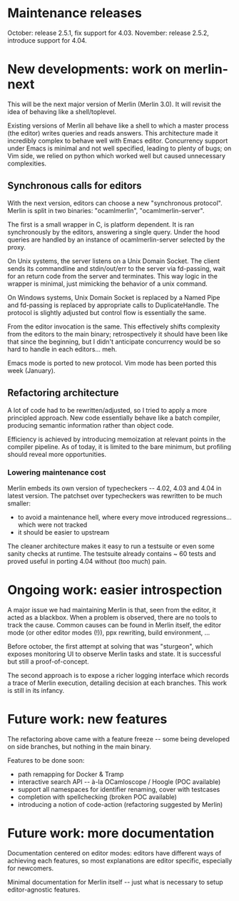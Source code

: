 # Maintenance releases

October: release 2.5.1, fix support for 4.03.
November: release 2.5.2, introduce support for 4.04.

# New developments: work on merlin-next

This will be the next major version of Merlin (Merlin 3.0).
It will revisit the idea of behaving like a shell/toplevel.

Existing versions of Merlin all behave like a shell to which a master
process (the editor) writes queries and reads answers.
This architecture made it incredibly complex to behave well with Emacs
editor.  Concurrency support under Emacs is minimal and not well
specified, leading to plenty of bugs; on Vim side, we relied on python
which worked well but caused unnecessary complexities.

## Synchronous calls for editors

With the next version, editors can choose a new "synchronous protocol".
Merlin is split in two binaries: "ocamlmerlin", "ocamlmerlin-server".

The first is a small wrapper in C, is platform dependent.  It is ran
synchronously by the editors, answering a single query.
Under the hood queries are handled by an instance of
ocamlmerlin-server selected by the proxy.

On Unix systems, the server listens on a Unix Domain Socket.
The client sends its commandline and stdin/out/err to the server via
fd-passing, wait for an return code from the server and terminates.
This way logic in the wrapper is minimal, just mimicking the behavior
of a unix command.

On Windows systems, Unix Domain Socket is replaced by a Named Pipe and
fd-passing is replaced by appropriate calls to DuplicateHandle.
The protocol is slightly adjusted but control flow is essentially the
same.

From the editor invocation is the same.  This effectively shifts
complexity from the editors to the main binary; retrospectively it
should have been like that since the beginning, but I didn't
anticipate concurrency would be so hard to handle in each editors...
meh.

Emacs mode is ported to new protocol.  Vim mode has been ported this
week (January).

## Refactoring architecture

A lot of code had to be rewritten/adjusted, so I tried to apply a more
principled approach.  New code essentially behave like a batch
compiler, producing semantic information rather than object code.

Efficiency is achieved by introducing memoization at relevant points
in the compiler pipeline.  As of today, it is limited to the bare
minimum, but profiling should reveal more opportunities.


### Lowering maintenance cost

Merlin embeds its own version of typecheckers -- 4.02, 4.03 and 4.04
in latest version.  The patchset over typecheckers was rewritten to be
much smaller:
* to avoid a maintenance hell, where every move introduced
  regressions... which were not tracked
* it should be easier to upstream

The cleaner architecture makes it easy to run a testsuite or even some
sanity checks at runtime.  The testsuite already contains ~ 60 tests
and proved useful in porting 4.04 without (too much) pain.

# Ongoing work: easier introspection

A major issue we had maintaining Merlin is that, seen from the editor,
it acted as a blackbox.
When a problem is observed, there are no tools to track the cause.
Common causes can be found in Merlin itself, the editor mode (or other
editor modes (!)), ppx rewriting, build environment, ...

Before october, the first attempt at solving that was "sturgeon",
which exposes monitoring UI to observe Merlin tasks and state.  It is
successful but still a proof-of-concept.

The second approach is to expose a richer logging interface which
records a trace of Merlin execution, detailing decision at each
branches.  This work is still in its infancy.

# Future work: new features

The refactoring above came with a feature freeze -- some being
developed on side branches, but nothing in the main binary.

Features to be done soon:
- path remapping for Docker & Tramp
- interactive search API -- à-la OCamloscope / Hoogle (POC available)
- support all namespaces for identifier renaming, cover with testcases
- completion with spellchecking (broken POC available)
- introducing a notion of code-action (refactoring suggested by Merlin)

# Future work: more documentation

Documentation centered on editor modes: editors have different ways of
achieving each features, so most explanations are editor specific,
especially for newcomers.

Minimal documentation for Merlin itself -- just what is necessary to
setup editor-agnostic features.
